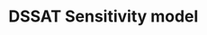 # DSSAT Sensitivity model #

<!-- Go to <<[Home page](index.md)>>

Go to section home: <<[DSSAT Model simulation types](Model_types.md)>>

Go to subsection <<[DSSAT climate change model](Model_climate_change.md)>>

Go to subsection <<[DSSAT forecast model](Model_Forecast)>>

Go to next page: <<[DSSAT Input Data](Input_data.md)>>

---

Hypothetical scenarios can be set within Causemos to modify baseline conditions (i.e., current farmer practices) to study "what-if" scenarios or to look at the sensitivity of the system to these variables. In the WM DSSAT Sensitivity model, three input values can be modified to create scenarios:

1.	Fertilizer inputs can be modified over a range of values by selecting the **“Fertilizer N increase”** option. This allows a user to increase the amount of fertilizer applied to fields above the current farmer practice. This is useful for fertilizer subsidy investigations, for example. 

	Values of fertilizer N increase are limited to a few options between zero (the current farmer practice) and +200 kg[N] above current farmer practice. These additional fertilizer amounts are expressed as kilograms of elemental nitrogen per hectare.

2. Planting dates can be modified by using the **“Planting date offset”** option. Planting dates are simulated in DSSAT using a planting window. On the first day within the planting window for which soil moisture and temperature conditions are within suitable ranges, planting occurs in the model. These planting date "rules" allow planting to occur, within the specified window, after the seasonal rains begin, which may vary from year to year. Baseline planting windows were set by the expert modeler, but these can be shifted by the user to explore early or late planting options. 

	Planting date offset values, in days, are limited to a few options between -60 (i.e., 60 days prior to current farmer planting dates) to +60 (i.e., 60 days after current farmer planting dates). 

3. The **“Rainfall multiplier”** option allows a user to increase or decrease the amount of rainfall during a simulation to mimic effects of drought or higher than normal rainfall. 

	User selection options include a range of values between 0.25 (25% of recorded rainfall amounts) through 2.0 (double the recorded rainfall amounts).

 -->
